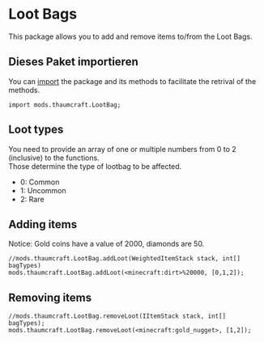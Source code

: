 # Loot Bags

This package allows you to add and remove items to/from the Loot Bags.

## Dieses Paket importieren

You can [import](/AdvancedFunctions/Import/) the package and its methods to facilitate the retrival of the methods.
```zenscript
import mods.thaumcraft.LootBag;
```

## Loot types
You need to provide an array of one or multiple numbers from 0 to 2 (inclusive) to the functions.  
Those determine the type of lootbag to be affected.

- 0: Common
- 1: Uncommon
- 2: Rare

## Adding items

Notice: Gold coins have a value of 2000, diamonds are 50.

```zenscript
//mods.thaumcraft.LootBag.addLoot(WeightedItemStack stack, int[] bagTypes)
mods.thaumcraft.LootBag.addLoot(<minecraft:dirt>%20000, [0,1,2]);
```


## Removing items

```zenscript
//mods.thaumcraft.LootBag.removeLoot(IItemStack stack, int[] bagTypes);
mods.thaumcraft.LootBag.removeLoot(<minecraft:gold_nugget>, [1,2]);
```